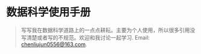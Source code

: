 # 数据科学使用手册 


> 写写我在数据科学道路上的一点点耕耘。主要为个人使用，所以很多引用没写清楚或者写的不规范。欢迎和我讨论一起学习. Email: chenliujun0556@163.com.


